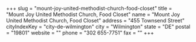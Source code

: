 +++
slug = "mount-joy-united-methodist-church-food-closet"
title = "Mount Joy United Methodist Church, Food Closet"
name = "Mount Joy United Methodist Church, Food Closet"
address = "455 Townsend Street"
cityIndexKey = "city-de-wilmington"
city = "Wilmington"
state = "DE"
postal = "19801"
website = ""
phone = "302 655-7751"
fax = ""
+++
